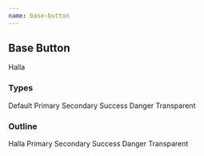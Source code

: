 ```yaml
---
name: base-button
---
```


## Base Button

<base-knobs src="./components.json" name="base-button">
<base-button>Halla</base-button>
</base-knobs>

### Types

<base-button>Default</base-button>
<base-button type="primary">Primary</base-button>
<base-button type="secondary">Secondary</base-button>
<base-button type="success">Success</base-button>
<base-button type="danger">Danger</base-button>
<base-button type="transparent">Transparent</base-button>

### Outline

<base-button style="outline">Halla</base-button>
<base-button style="outline" type="primary">Primary</base-button>
<base-button style="outline" type="secondary">Secondary</base-button>
<base-button style="outline" type="success">Success</base-button>
<base-button style="outline" type="danger">Danger</base-button>
<base-button style="outline" type="transparent">Transparent</base-button>
